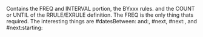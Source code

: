 Contains  the FREQ and INTERVAL portion, the BYxxx rules.  and the COUNT or UNTIL of the RRULE/EXRULE definition.  The FREQ is the only thing thats required.  The interesting things are #datesBetween: and:, #next, #next:, and #next:starting: 
